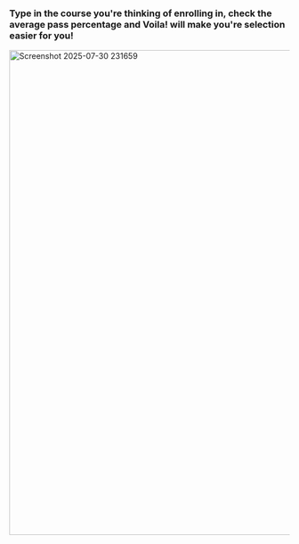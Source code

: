 ### Type in the course you're thinking of enrolling in, check the average pass percentage and Voila! will make you're selection easier for you!

<img width="1897" height="870" alt="Screenshot 2025-07-30 231659" src="https://github.com/user-attachments/assets/16160d8e-ce5f-4e08-8791-d797e32b0fe5" />

